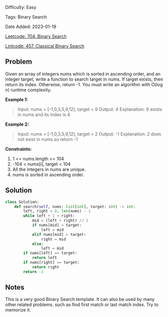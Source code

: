 Difficulty: Easy

Tags: Binary Search

Date Added: 2023-01-19

[Leetcode: 704. Binary Search](https://leetcode.com/problems/binary-search/)

[Lintcode: 457. Classical Binary Search]()

## Problem
Given an array of integers nums which is sorted in ascending order, and an integer target, write a function to search target in nums. If target exists, then return its index. Otherwise, return -1.
You must write an algorithm with O(log n) runtime complexity.

**Example 1:**
> Input: nums = [-1,0,3,5,9,12], target = 9
Output: 4
Explanation: 9 exists in nums and its index is 4

**Example 2:**

>Input: nums = [-1,0,3,5,9,12], target = 2
Output: -1
Explanation: 2 does not exist in nums so return -1
 

**Constraints:**
1. 1 <= nums.length <= 104
2. -104 < nums[i], target < 104
3. All the integers in nums are unique.
4. nums is sorted in ascending order.

## Solution
```python
class Solution:
    def search(self, nums: list[int], target: int) -> int:
        left, right = 0, len(nums) - 1
        while left + 1 < right:
            mid = (left + right) // 2
            if nums[mid] < target:
                left = mid
            elif nums[mid] > target:
                right = mid
            else:
                left = mid
        if nums[left] == target:
            return left
        if nums[right] == target:
            return right
        return -1
```

## Notes
This is a very good Binary Search template. It can also be used by many other related problems.
such as find first match or last match index. Try to memorize it.
